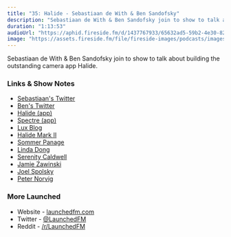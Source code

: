 ```yaml
---
title: "35: Halide - Sebastiaan de With & Ben Sandofsky"
description: "Sebastiaan de With & Ben Sandofsky join to show to talk about building the outstanding camera app Halide."
duration: "1:13:53"
audioUrl: "https://aphid.fireside.fm/d/1437767933/65632ad5-59b2-4e30-82d1-13845dce07dd/debe5df6-f300-40ef-ab18-e95063907166.mp3"
image: "https://assets.fireside.fm/file/fireside-images/podcasts/images/6/65632ad5-59b2-4e30-82d1-13845dce07dd/episodes/d/debe5df6-f300-40ef-ab18-e95063907166/cover.jpg?v=1"
---
```


<p>Sebastiaan de With &amp; Ben Sandofsky join to show to talk about building the outstanding camera app Halide.</p>

<h3>Links &amp; Show Notes</h3>

<ul>
<li><a href="https://twitter.com/sdw" rel="nofollow">Sebastiaan&#39;s Twitter</a></li>
<li><a href="https://twitter.com/sandofsky" rel="nofollow">Ben&#39;s Twitter</a></li>
<li><a href="https://halide.cam" rel="nofollow">Halide (app)</a></li>
<li><a href="https://spectre.cam" rel="nofollow">Spectre (app)</a></li>
<li><a href="https://lux.camera" rel="nofollow">Lux Blog</a></li>
<li><a href="https://lux.camera/pro-camera-action-introducing-halide-mark-ii/" rel="nofollow">Halide Mark II</a></li>
<li><a href="https://twitter.com/Sommer" rel="nofollow">Sommer Panage</a></li>
<li><a href="https://twitter.com/lindadong" rel="nofollow">Linda Dong</a></li>
<li><a href="https://twitter.com/settern" rel="nofollow">Serenity Caldwell</a></li>
<li><a href="https://www.jwz.org/blog/" rel="nofollow">Jamie Zawinski</a></li>
<li><a href="https://www.joelonsoftware.com" rel="nofollow">Joel Spolsky</a></li>
<li><a href="https://norvig.com" rel="nofollow">Peter Norvig</a></li>
</ul>

<h3>More Launched</h3>

<ul>
<li>Website - <a href="https://launchedfm.com" rel="nofollow">launchedfm.com</a></li>
<li>Twitter - <a href="https://twitter.com/launchedfm" rel="nofollow">@LaunchedFM</a></li>
<li>Reddit - <a href="https://www.reddit.com/r/LaunchedFM/" rel="nofollow">/r/LaunchedFM</a></li>
</ul>

